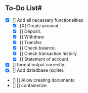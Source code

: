 ## To-Do List#

- [X] [] Add all necessary functionalities
    - [X]  [X] Create account.
    - [X] [] Deposit.
    - [X] [] Withdraw.
    - [X] [] Transfer.
    - [X] [] Check balance.
    - [X] [] Check transaction history.
    - [X] [] Statement of account.
- [X] [] format output correctly.
- [X] [] Add datadbase (sqlite).
- [] [] Allow creating documents.
- [] [] containerize.